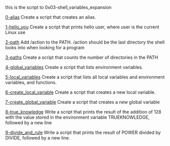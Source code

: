 this is the script to 0x03-shell_variables_expansion

[0-alias](0-alias)
Create a script that creates an alias.

[1-hello_you](1-hello_you)
Create a script that prints hello user, where user is the current Linux use

[2-path](2-path)
Add /action to the PATH. /action should be the last directory the shell looks into when looking for a program

[3-paths](3-paths)
Create a script that counts the number of directories in the PATH

[4-global_variables](4-global_variables)
Create a script that lists environment variables.

[5-local_variables](5-local_variables)
Create a script that lists all local variables and environment variables, and functions.

[6-create_local_variable](6-create_local_variable)
Create a script that creates a new local variable.

[7-create_global_variable](7-create_global_variable)
Create a script that creates a new global variable

[8-true_knowledge](8-true_knowledge)
Write a script that prints the result of the addition of 128 with the value stored in the environment variable TRUEKNOWLEDGE, followed by a new line

[9-divide_and_rule](9-divide_and_rule)
Write a script that prints the result of POWER divided by DIVIDE, followed by a new line.
